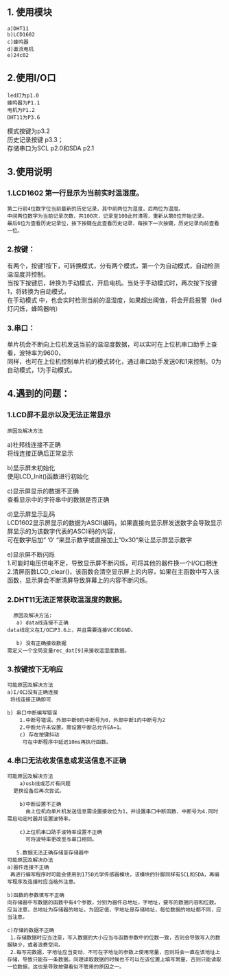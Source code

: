 ## 1. 使用模块 

	a)DHT11  
	b)LCD1602   
	c)蜂鸣器  
	d)直流电机  
	e)24c02  
## 2.使用I/O口  
  	led灯为p1.0  
  	蜂鸣器为P1.1  
  	电机为P1.2  
  	DHT11为P3.6  
  模式按键为p3.2  
  历史记录按键 p3.3；  
  存储串口为SCL p2.0和SDA p2.1  

## 3.使用说明  
  ### 1.LCD1602 第一行显示为当前实时温湿度。  
  	第二行前4位数字位当前最新的历史记录，其中前两位为湿度，后两位为温度。   
  	中间两位数字为当前记录次数，共100次，记录至100此时清零，重新从第0位开始记录。  
  	最后6位为查看历史记录位，按下按键在此查看历史记录，每按下一次按键，历史记录向前查看一位。
  
  ### 2.按键：  
  有两个，按键1按下，可转换模式，分有两个模式，第一个为自动模式，自动检测温湿度并控制。  
  当按下按键后，转换为手动模式，开启电机。当处于手动模式时，再次按下按键1，将转换为自动模式，  
  在手动模式 中，也会实时检测当前的温湿度，如果超出阈值，将会开启报警（led灯闪烁，蜂鸣器响）  

 ### 3.串口：  
  单片机会不断向上位机发送当前的温湿度数据，可以实时在上位机串口助手上查看，波特率为9600，  
  同样，也可在上位机控制单片机的模式转化，通过串口助手发送0和1来控制。0为自动模式，1为手动模式。	  
	

 ## 4.遇到的问题：  
  ### 1.LCD屏不显示以及无法正常显示  
    原因及解决方法  
   a)杜邦线连接不正确  
     将线连接正确后正常显示  
       
   b)显示屏未初始化  
     使用LCD_Init()函数进行初始化  
       
   c)显示屏显示的数据不正确   
     查看显示中的字符串中的数据是否正确  
       
   d)显示屏显示乱码  
     LCD1602显示屏显示的数据为ASCII编码，如果直接向显示屏发送数字会导致显示屏显示的为该数字代表的ASCII码的内容，   
     可在数字后加“ ‘0’ “来显示数字或直接加上”0x30“来让显示屏显示数字 
       
   e)显示屏不断闪烁  
     1.可能时电压供电不足，导致显示屏不断闪烁，可将其他的器件换一个I/O口相连  
     2.清屏函数LCD_clear()，该函数会清空显示屏上的内容，如果在主函数中写入该函数，显示屏会不断清屏导致屏幕上的内容不断闪烁。  

### 2.DHT11无法正常获取温湿度的数据。  
      原因及解决方法:  
       a) data线连接不正确  
	data线定义在I/O口P3.6上，并且需要连接VCC和GND。  
	  
       b) 没有正确接收数据  
	需定义一个全局变量rec_dat[9]来接收温湿度数据。  
	  
### 3.按键按下无响应  
	可能原因及解决方法  
	a)I/O口没有正确连接
	 将线连接正确即可  
	   
	b) 串口中断编写错误  
        1.中断号错误。外部中断0的中断号为0，外部中断1的中断号为2  
        2.中断允许未设置。需设置中断总允许EA=1。  
        c) 存在按键抖动
         可在中断程序中延迟10ms再执行函数。  
	   

### 4.串口无法收发信息或发送信息不正确
	可能原因及解决方法  
        a)usb线或芯片有问题  
	  更换设备后再次尝试。  
	    
        b)中断设置不正确  
          由上位机向单片机发送信息需设置接收位为1，并设置串口中断函数，中断号为4.同时需启动定时器并设置波特率。    
	  
        c)上位机串口助手波特率设置不正确  
          可将波特率更改至与串口相同。  

       5.数据无法正确存储至存储器中  
	可能原因及解决办法    
	a)器件连接不正确  
	 再进行编写程序时可能会使用到1750光学传感器模块，该模块的针脚同样有SCL和SDA，再编写程序及连接时应当格外注意。  
	   
	b)函数的参数填写不正确  
	向存储器中写数据的函数中有4个参数，分别为器件总地址，字地址，要写的数据内容和位数。应当注意，总地址为存储器的地址，为固定值，字地址是存储地址，每位数据的地址都不同，应当注意。
	  
	c)存储的数据不正确   
	 1.存储数据时应当注意，写入数据的大小应当与函数参数中的位数一致，否则会导致写入的数据缺少，或者浪费空间。  
	 2.每写完数据，字地址应当变动，不可在字地址的参数上使用常量，否则将会一直在该地址上存储，导致只能存一条数据。同理读取数据的时候也不可以在该位置上填写常量，否则只能读取一位数据，这也是导致按键看似不管用的原因之一。  

    
